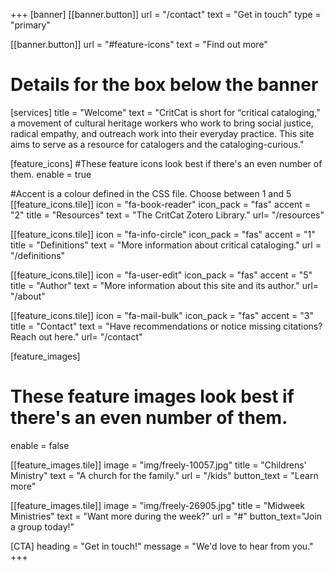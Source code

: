 +++
[banner]
  [[banner.button]]
      url = "/contact"
      text = "Get in touch"
      type = "primary"

  [[banner.button]]
      url = "#feature-icons"
      text = "Find out more"

# Details for the box below the banner
[services]
  title = "Welcome"
  text = "CritCat is short for “critical cataloging,” a movement of cultural heritage workers who work to bring social justice, radical empathy, and outreach work into their everyday practice. This site aims to serve as a resource for catalogers and the cataloging-curious."

[feature_icons]
  #These feature icons look best if there's an even number of them.
  enable = true

  #Accent is a colour defined in the CSS file. Choose between 1 and 5
  [[feature_icons.tile]]
    icon = "fa-book-reader"
    icon_pack = "fas"
    accent = "2"
    title = "Resources"
    text = "The CritCat Zotero Library."
    url= "/resources"

  [[feature_icons.tile]]
    icon = "fa-info-circle"
    icon_pack = "fas"
    accent = "1"
    title = "Definitions"
    text = "More information about critical cataloging."
    url = "/definitions"

  [[feature_icons.tile]]
    icon = "fa-user-edit"
    icon_pack = "fas"
    accent = "5"
    title = "Author"
    text = "More information about this site and its author."
    url= "/about"

  [[feature_icons.tile]]
    icon = "fa-mail-bulk"
    icon_pack = "fas"
    accent = "3"
    title = "Contact"
    text = "Have recommendations or notice missing citations? Reach out here."
    url= "/contact"

[feature_images]
# These feature images look best if there's an even number of them.
  enable = false

  [[feature_images.tile]]
    image = "img/freely-10057.jpg"
    title = "Childrens' Ministry"
    text = "A church for the family."
    url = "/kids"
    button_text = "Learn more"

  [[feature_images.tile]]
    image = "img/freely-26905.jpg"
    title = "Midweek Ministries"
    text = "Want more during the week?"
    url = "#"
    button_text="Join a group today!"

[CTA]
  heading = "Get in touch!"
  message = "We'd love to hear from you."
+++
